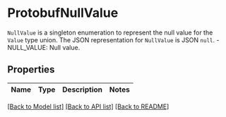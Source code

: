 # ProtobufNullValue

`NullValue` is a singleton enumeration to represent the null value for the `Value` type union. The JSON representation for `NullValue` is JSON `null`. - NULL_VALUE: Null value.

## Properties

| Name | Type | Description | Notes |
| ---- | ---- | ----------- | ----- |

[[Back to Model list]](../README.md#documentation-for-models) [[Back to API list]](../README.md#documentation-for-api-endpoints) [[Back to README]](../README.md)
